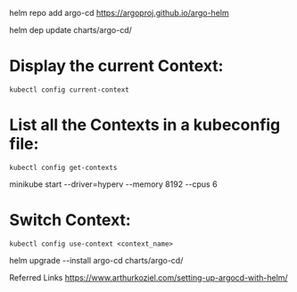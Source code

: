 helm repo add argo-cd https://argoproj.github.io/argo-helm

helm dep update charts/argo-cd/

# Display the current Context:
    kubectl config current-context

# List all the Contexts in a kubeconfig file:
    kubectl config get-contexts

minikube start --driver=hyperv --memory 8192 --cpus 6

# Switch Context:
    kubectl config use-context <context_name>


helm upgrade --install argo-cd charts/argo-cd/

Referred Links
https://www.arthurkoziel.com/setting-up-argocd-with-helm/
